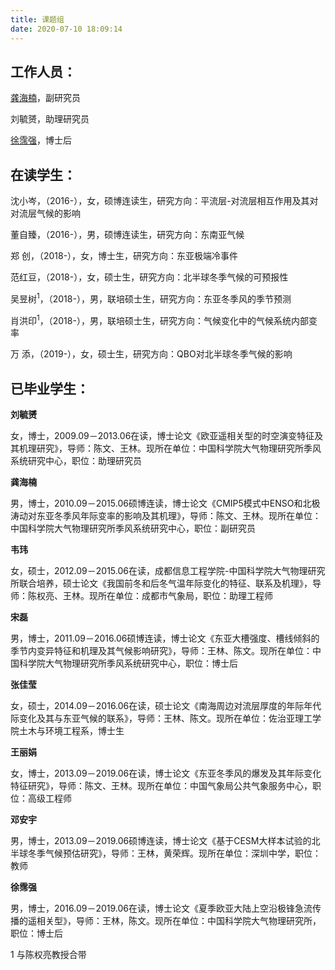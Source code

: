 ```yaml
---
title: 课题组
date: 2020-07-10 18:09:14
---
```


## 工作人员：

[龚海楠](http://www.escience.cn/people/gonghainan/index.html)，副研究员

刘毓赟，助理研究员

[徐霈强](http://www.escience.cn/people/xupq/index.html)，博士后


## 在读学生：

沈小岑，（2016-），女，硕博连读生，研究方向：平流层-对流层相互作用及其对对流层气候的影响

董自臻，（2016-），男，硕博连读生，研究方向：东南亚气候

郑  创，（2018-），女，博士生，研究方向：东亚极端冷事件

范红豆，（2018-），女，硕士生，研究方向：北半球冬季气候的可预报性

吴昱树<sup>1</sup>，（2018-），男，联培硕士生，研究方向：东亚冬季风的季节预测

肖洪印<sup>1</sup>，（2018-），男，联培硕士生，研究方向：气候变化中的气候系统内部变率

万  添，（2019-），女，硕士生，研究方向：QBO对北半球冬季气候的影响


## 已毕业学生：

**刘毓赟**

女，博士，2009.09－2013.06在读，博士论文《欧亚遥相关型的时空演变特征及其机理研究》，导师：陈文、王林。现所在单位：中国科学院大气物理研究所季风系统研究中心，职位：助理研究员

**龚海楠**

男，博士，2010.09－2015.06硕博连读，博士论文《CMIP5模式中ENSO和北极涛动对东亚冬季风年际变率的影响及其机理》，导师：陈文、王林。现所在单位：中国科学院大气物理研究所季风系统研究中心，职位：副研究员

**韦玮**

女，硕士，2012.09－2015.06在读，成都信息工程学院-中国科学院大气物理研究所联合培养，硕士论文《我国前冬和后冬气温年际变化的特征、联系及机理》，导师：陈权亮、王林。现所在单位：成都市气象局，职位：助理工程师

**宋磊**

男，博士，2011.09－2016.06硕博连读，博士论文《东亚大槽强度、槽线倾斜的季节内变异特征和机理及其气候影响研究》，导师：王林、陈文。现所在单位：中国科学院大气物理研究所季风系统研究中心，职位：博士后

**张佳莹**

女，硕士，2014.09－2016.06在读，硕士论文《南海周边对流层厚度的年际年代际变化及其与东亚气候的联系》，导师：王林、陈文。现所在单位：佐治亚理工学院土木与环境工程系，博士生

**王丽娟**

女，博士，2013.09－2019.06在读，博士论文《东亚冬季风的爆发及其年际变化特征研究》，导师：陈文、王林。现所在单位：中国气象局公共气象服务中心，职位：高级工程师


**邓安宇**

男，博士，2013.09－2019.06硕博连读，博士论文《基于CESM大样本试验的北半球冬季气候预估研究》，导师：王林，黄荣辉。现所在单位：深圳中学，职位：教师

**徐霈强**

男，博士，2016.09－2019.06在读，博士论文《夏季欧亚大陆上空沿极锋急流传播的遥相关型》，导师：王林，陈文。现所在单位：中国科学院大气物理研究所，职位：博士后



1 与陈权亮教授合带

